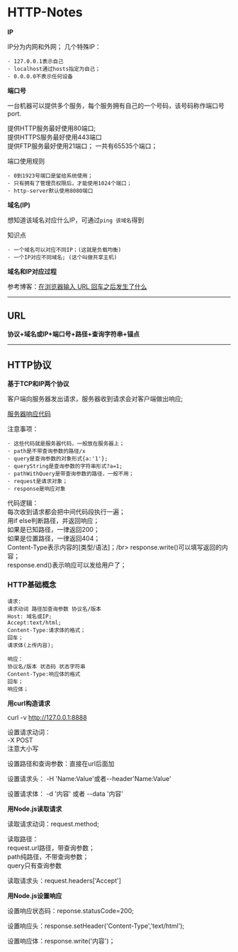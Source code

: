 # HTTP-Notes

**IP**

IP分为内网和外网；
几个特殊IP：

    · 127.0.0.1表示自己
    · localhost通过hosts指定为自己；
    · 0.0.0.0不表示任何设备

**端口号**

一台机器可以提供多个服务，每个服务拥有自己的一个号码，该号码称作端口号port.

提供HTTP服务最好使用80端口;</br>
提供HTTPS服务最好使用443端口</br>
提供FTP服务最好使用21端口；</vr>
一共有65535个端口；

端口使用规则

    · 0到1923号端口是留给系统使用；
    · 只有拥有了管理员权限后，才能使用1024个端口；
    · http-server默认使用8080端口

**域名(IP)**

想知道该域名对应什么IP，可通过```ping 该域名```得到

知识点

    · 一个域名可以对应不同IP；(这就是负载均衡)
    · 一个IP对应不同域名; (这个叫做共享主机)
    
**域名和IP对应过程**

参考博客：<a href="https://juejin.cn/post/6844903985556488205">在浏览器输入 URL 回车之后发生了什么</a>

 ---

## URL

**协议+域名或IP+端口号+路径+查询字符串+锚点**

---


## HTTP协议

**基于TCP和IP两个协议**

客户端向服务器发出请求，服务器收到请求会对客户端做出响应;

<a href="https://github.com/FrankFang/nodejs-test/blob/master/server.js">服务器响应代码</a>

注意事项：

    · 这些代码就是服务器代码，一般放在服务器上；
    · path是不带查询参数的路径/x
    · query是查询参数的对象形式{a:'1'};
    · queryString是查询参数的字符串形式?a=1;
    · pathWithQuery是带查询参数的路径，一般不用；
    · request是请求对象；
    · response是响应对象
代码逻辑：</br>
每次收到请求都会把中间代码段执行一遍；</br>
用if else判断路径，并返回响应；</br>
如果是已知路径，一律返回200；</br>
如果是位置路径，一律返回404；</br>
Content-Type表示内容的[类型/语法]；/br>
response.write()可以填写返回的内容；</br>
response.end()表示响应可以发给用户了；</br>

### HTTP基础概念

```
请求:
请求动词 路径加查询参数 协议名/版本
Host: 域名或IP;
Accept:text/html;
Content-Type:请求体的格式；
回车；
请求体(上传内容);

响应：
协议名/版本 状态码 状态字符串
Content-Type:响应体的格式
回车；
响应体；                                   
```
**用curl构造请求**

 curl -v http://127.0.0.1:8888
 
 设置请求动词：</br>
 -X POST</br>
 注意大小写</br>
 
 设置路径和查询参数：直接在url后面加
 
 设置请求头：
 -H 'Name:Value'或者--header'Name:Value'
 
 设置请求体：
 -d '内容' 或者 --data '内容'

**用Node.js读取请求**

读取请求动词：request.method;

读取路径：</br>
request.url路径，带查询参数；</br>
path纯路径，不带查询参数；</br>
query只有查询参数</br>

读取请求头：request.headers['Accept']

**用Node.js设置响应**

设置响应状态码：reponse.statusCode=200;

设置响应头：response.setHeader('Content-Type','text/html');

设置响应体：response.write('内容')；


    
